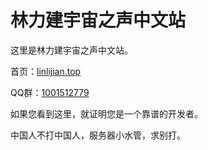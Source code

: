 # 林力建宇宙之声中文站

这里是林力建宇宙之声中文站。

首页：[linlijian.top](https://linlijian.top)

QQ群：[1001512779](https://jq.qq.com/?_wv=1027&k=H7LulAbT)

如果您看到这里，就证明您是一个靠谱的开发者。

中国人不打中国人，服务器小水管，求别打。
